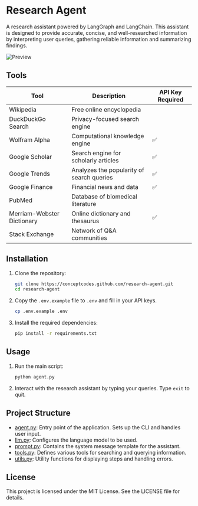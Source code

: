# Research Agent

A research assistant powered by LangGraph and LangChain. This assistant is designed to provide accurate, concise, and well-researched information by interpreting user queries, gathering reliable information and summarizing findings.

![Preview](https://i.imgur.com/kwOzJCz.png)

## Tools

| Tool                        | Description                                      | API Key Required |
|-----------------------------|--------------------------------------------------|------------------|
| Wikipedia                   | Free online encyclopedia                         |                  |
| DuckDuckGo Search           | Privacy-focused search engine                    |                  |
| Wolfram Alpha               | Computational knowledge engine                   | ✅               |
| Google Scholar              | Search engine for scholarly articles             | ✅               |
| Google Trends               | Analyzes the popularity of search queries        | ✅               |
| Google Finance              | Financial news and data                          | ✅               |
| PubMed                      | Database of biomedical literature                |                  |
| Merriam-Webster Dictionary  | Online dictionary and thesaurus                  | ✅               |
| Stack Exchange              | Network of Q&A communities                       |                  |


## Installation

1. Clone the repository:
    ```sh
    git clone https://conceptcodes.github.com/research-agent.git
    cd research-agent
    ```

2. Copy the `.env.example` file to `.env` and fill in your API keys.
    ```sh
    cp .env.example .env
    ```

3. Install the required dependencies:
    ```sh
    pip install -r requirements.txt
    ```

## Usage

1. Run the main script:
    ```sh
    python agent.py
    ```

2. Interact with the research assistant by typing your queries. Type `exit` to quit.

## Project Structure
- [agent.py](http://_vscodecontentref_/0): Entry point of the application. Sets up the CLI and handles user input.
- [llm.py](http://_vscodecontentref_/1): Configures the language model to be used.
- [prompt.py](http://_vscodecontentref_/2): Contains the system message template for the assistant.
- [tools.py](http://_vscodecontentref_/3): Defines various tools for searching and querying information.
- [utils.py](http://_vscodecontentref_/4): Utility functions for displaying steps and handling errors.

## License

This project is licensed under the MIT License. See the LICENSE file for details.